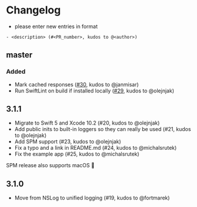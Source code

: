 # Changelog

- please enter new entries in format 


```
- <description> (#<PR_number>, kudos to @<author>)
```

## master

### Added
<!--- - <description> (#<PR_number, kudos to @<author>) --->
- Mark cached responses ([#30](https://github.com/AckeeCZ/Reqres/pull/30), kudos to @janmisar)
- Run SwiftLint on build if installed locally ([#29](https://github.com/AckeeCZ/ACKategories/pull/29), kudos to @olejnjak)

## 3.1.1

- Migrate to Swift 5 and Xcode 10.2 (#20, kudos to @olejnjak)
- Add public inits to built-in loggers so they can really be used (#21, kudos to @olejnjak)
- Add SPM support (#23, kudos to @olejnjak)
- Fix a typo and a link in README.md (#24, kudos to @michalsrutek)
- Fix the example app (#25, kudos to @michalsrutek)

SPM release also supports macOS 🎉

## 3.1.0

- Move from NSLog to unified logging (#19, kudos to @fortmarek)
